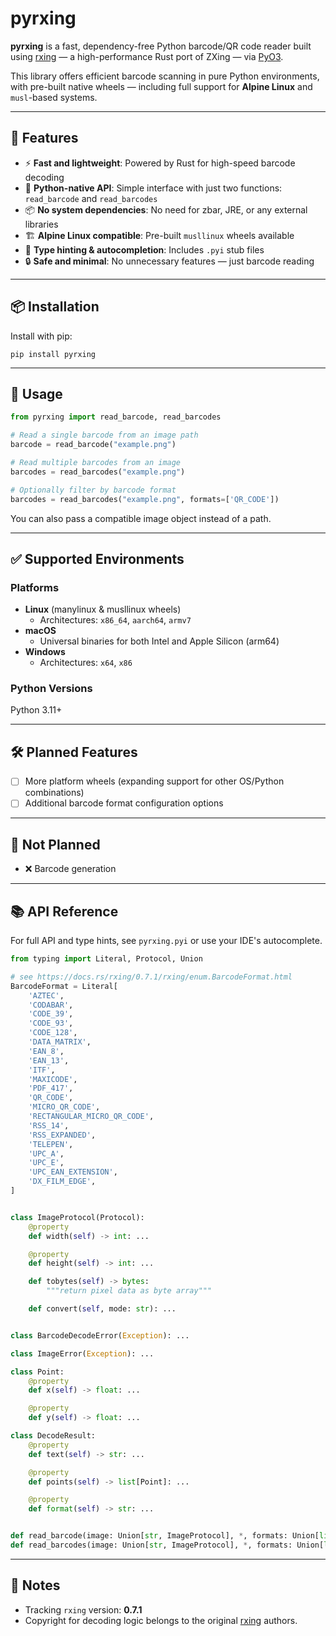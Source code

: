 # pyrxing

**pyrxing** is a fast, dependency-free Python barcode/QR code reader built using [rxing](https://github.com/rxing-core/rxing) — a high-performance Rust port of ZXing — via [PyO3](https://github.com/PyO3/pyo3).

This library offers efficient barcode scanning in pure Python environments, with pre-built native wheels — including full support for **Alpine Linux** and `musl`-based systems.

---

## 🚀 Features

* ⚡ **Fast and lightweight**: Powered by Rust for high-speed barcode decoding
* 🐍 **Python-native API**: Simple interface with just two functions: `read_barcode` and `read_barcodes`
* 📦 **No system dependencies**: No need for zbar, JRE, or any external libraries
* 🏗 **Alpine Linux compatible**: Pre-built `musllinux` wheels available
* 🧠 **Type hinting & autocompletion**: Includes `.pyi` stub files
* 🔒 **Safe and minimal**: No unnecessary features — just barcode reading

---

## 📦 Installation

Install with pip:

```
pip install pyrxing
```

---

## 🧪 Usage

```python
from pyrxing import read_barcode, read_barcodes

# Read a single barcode from an image path
barcode = read_barcode("example.png")

# Read multiple barcodes from an image
barcodes = read_barcodes("example.png")

# Optionally filter by barcode format
barcodes = read_barcodes("example.png", formats=['QR_CODE'])
```

You can also pass a compatible image object instead of a path.

---

## ✅ Supported Environments

### Platforms

* **Linux** (manylinux & musllinux wheels)
  * Architectures: `x86_64`, `aarch64`, `armv7`
* **macOS**
  * Universal binaries for both Intel and Apple Silicon (arm64)
* **Windows**
  * Architectures: `x64`, `x86`

### Python Versions

Python 3.11+

---

## 🛠 Planned Features

* [ ] More platform wheels (expanding support for other OS/Python combinations)
* [ ] Additional barcode format configuration options

---

## 🚫 Not Planned

* ❌ Barcode generation

---

## 📚 API Reference

For full API and type hints, see `pyrxing.pyi` or use your IDE's autocomplete.

```python
from typing import Literal, Protocol, Union

# see https://docs.rs/rxing/0.7.1/rxing/enum.BarcodeFormat.html
BarcodeFormat = Literal[
    'AZTEC',
    'CODABAR',
    'CODE_39',
    'CODE_93',
    'CODE_128',
    'DATA_MATRIX',
    'EAN_8',
    'EAN_13',
    'ITF',
    'MAXICODE',
    'PDF_417',
    'QR_CODE',
    'MICRO_QR_CODE',
    'RECTANGULAR_MICRO_QR_CODE',
    'RSS_14',
    'RSS_EXPANDED',
    'TELEPEN',
    'UPC_A',
    'UPC_E',
    'UPC_EAN_EXTENSION',
    'DX_FILM_EDGE',
]


class ImageProtocol(Protocol):
    @property
    def width(self) -> int: ...

    @property
    def height(self) -> int: ...

    def tobytes(self) -> bytes:
        """return pixel data as byte array"""

    def convert(self, mode: str): ...


class BarcodeDecodeError(Exception): ...

class ImageError(Exception): ...

class Point:
    @property
    def x(self) -> float: ...

    @property
    def y(self) -> float: ...

class DecodeResult:
    @property
    def text(self) -> str: ...

    @property
    def points(self) -> list[Point]: ...

    @property
    def format(self) -> str: ...


def read_barcode(image: Union[str, ImageProtocol], *, formats: Union[list[BarcodeFormat], None] = None) -> Union[DecodeResult, None]: ...
def read_barcodes(image: Union[str, ImageProtocol], *, formats: Union[list[BarcodeFormat], None] = None) -> list[DecodeResult]: ...
```

---

## 📌 Notes

* Tracking `rxing` version: **0.7.1**
* Copyright for decoding logic belongs to the original [rxing](https://github.com/rxing-core/rxing) authors.

